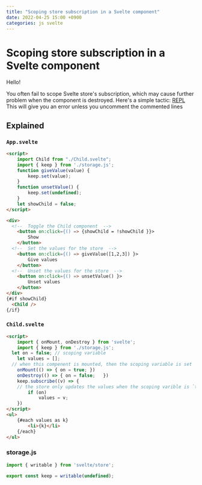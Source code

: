 ```yaml
---
title: "Scoping store subscription in a Svelte component"
date: 2022-04-25 15:00 +0900
categories: js svelte
---
```


# Scoping store subscription in a Svelte component

Hello!

You often fail to scope Svelte store's subscription, which may cause further problem when the component is destroyed.
Here's a simple tactic: [REPL](https://svelte.dev/repl/72025c9b18bd420ea51e6582ea09acfc?version=3.47.0)
This will give you an error unless you uncomment the commented lines

## Explained

### `App.svelte`
```html
<script>
	import Child from "./Child.svelte";
	import { keep } from './storage.js';
	function giveValue(value) {
		keep.set(value);
	}
	function unsetValue() {
		keep.set(undefined);
	} 
	let showChild = false;
</script>

<div>
  <!--  Toggle the Child component  -->
	<button on:click={() => {showChild = !showChild }}>
		Show
	</button>
  <!--  Set the values for the store  -->
	<button on:click={() => giveValue([1,2,3]) }>
		Give values
	</button>
  <!--  Unset the values for the store  -->
	<button on:click={() => unsetValue() }>
		Unset values
	</button>
</div>
{#if showChild}
  <Child />
{/if}
```

### `Child.svelte`
```html
<script>
	import { onMount, onDestroy } from 'svelte';
	import { keep } from './storage.js';
  let on = false; // scoping variable
	let values = [];
  // when this compenent is mounted, then the scoping variable is set `true`.
 	onMount(() => { on = true; })
 	onDestroy(() => { on = false;	})
	keep.subscribe((v) => {
    // the store only updates the values when the scoping varible is `true`.
 		if (on) 
			values = v;
	})
</script>
<ul>
	{#each values as k}
		<li>{k}</li>
	{/each}
</ul>
```

### storage.js
```js
import { writable } from 'svelte/store';

export const keep = writable(undefined);
```

